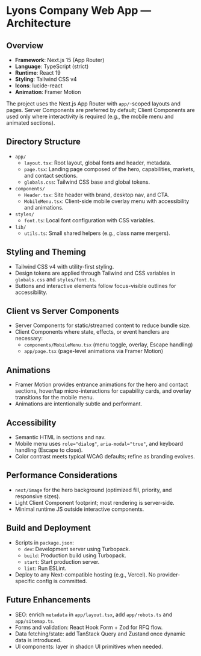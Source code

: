 # Lyons Company Web App — Architecture

## Overview
- **Framework**: Next.js 15 (App Router)
- **Language**: TypeScript (strict)
- **Runtime**: React 19
- **Styling**: Tailwind CSS v4
- **Icons**: lucide-react
- **Animation**: Framer Motion

The project uses the Next.js App Router with `app/`-scoped layouts and pages. Server Components are preferred by default; Client Components are used only where interactivity is required (e.g., the mobile menu and animated sections).

## Directory Structure
- `app/`
  - `layout.tsx`: Root layout, global fonts and header, metadata.
  - `page.tsx`: Landing page composed of the hero, capabilities, markets, and contact sections.
  - `globals.css`: Tailwind CSS base and global tokens.
- `components/`
  - `Header.tsx`: Site header with brand, desktop nav, and CTA.
  - `MobileMenu.tsx`: Client-side mobile overlay menu with accessibility and animations.
- `styles/`
  - `font.ts`: Local font configuration with CSS variables.
- `lib/`
  - `utils.ts`: Small shared helpers (e.g., class name mergers).

## Styling and Theming
- Tailwind CSS v4 with utility-first styling.
- Design tokens are applied through Tailwind and CSS variables in `globals.css` and `styles/font.ts`.
- Buttons and interactive elements follow focus-visible outlines for accessibility.

## Client vs Server Components
- Server Components for static/streamed content to reduce bundle size.
- Client Components where state, effects, or event handlers are necessary:
  - `components/MobileMenu.tsx` (menu toggle, overlay, Escape handling)
  - `app/page.tsx` (page-level animations via Framer Motion)

## Animations
- Framer Motion provides entrance animations for the hero and contact sections, hover/tap micro-interactions for capability cards, and overlay transitions for the mobile menu.
- Animations are intentionally subtle and performant.

## Accessibility
- Semantic HTML in sections and nav.
- Mobile menu uses `role="dialog"`, `aria-modal="true"`, and keyboard handling (Escape to close).
- Color contrast meets typical WCAG defaults; refine as branding evolves.

## Performance Considerations
- `next/image` for the hero background (optimized fill, priority, and responsive sizes).
- Light Client Component footprint; most rendering is server-side.
- Minimal runtime JS outside interactive components.

## Build and Deployment
- Scripts in `package.json`:
  - `dev`: Development server using Turbopack.
  - `build`: Production build using Turbopack.
  - `start`: Start production server.
  - `lint`: Run ESLint.
- Deploy to any Next-compatible hosting (e.g., Vercel). No provider-specific config is committed.

## Future Enhancements
- SEO: enrich `metadata` in `app/layout.tsx`, add `app/robots.ts` and `app/sitemap.ts`.
- Forms and validation: React Hook Form + Zod for RFQ flow.
- Data fetching/state: add TanStack Query and Zustand once dynamic data is introduced.
- UI components: layer in shadcn UI primitives when needed.
